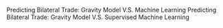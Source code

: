 Predicting Bilateral Trade: Gravity Model V.S. Machine Learning
Predicting Bilateral Trade: Gravity Model V.S. Supervised Machine Learning
